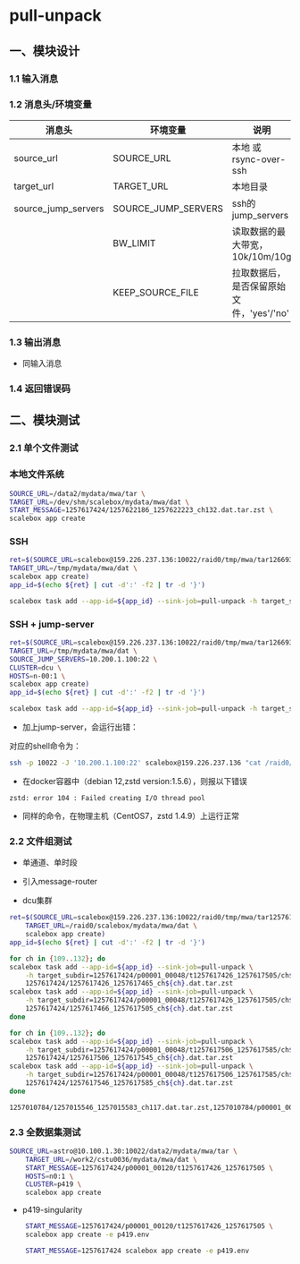 # pull-unpack

## 一、模块设计

### 1.1 输入消息



### 1.2 消息头/环境变量

| 消息头               | 环境变量          | 说明                                 |
| ------------------- | ---------------  | ----------------------------------- |
| source_url          | SOURCE_URL       | 本地 或 rsync-over-ssh               |
| target_url          | TARGET_URL       | 本地目录                             |
| source_jump_servers | SOURCE_JUMP_SERVERS | ssh的jump_servers                   |
|                     | BW_LIMIT         | 读取数据的最大带宽，10k/10m/10g        |
|                     | KEEP_SOURCE_FILE | 拉取数据后，是否保留原始文件，'yes'/'no' |



### 1.3 输出消息
- 同输入消息

### 1.4 返回错误码


## 二、模块测试

### 2.1 单个文件测试

### 本地文件系统
```sh
SOURCE_URL=/data2/mydata/mwa/tar \
TARGET_URL=/dev/shm/scalebox/mydata/mwa/dat \
START_MESSAGE=1257617424/1257622186_1257622223_ch132.dat.tar.zst \
scalebox app create
```

### SSH
```sh
ret=$(SOURCE_URL=scalebox@159.226.237.136:10022/raid0/tmp/mwa/tar1266932744 \
TARGET_URL=/tmp/mydata/mwa/dat \
scalebox app create)
app_id=$(echo ${ret} | cut -d':' -f2 | tr -d '}')

scalebox task add --app-id=${app_id} --sink-job=pull-unpack -h target_subdir=1266932744/p00001_00048/t1266937345_1266937543/ch132 1266932744/1266937506_1266937543_ch132.dat.tar.zst
```
### SSH + jump-server 

```sh
ret=$(SOURCE_URL=scalebox@159.226.237.136:10022/raid0/tmp/mwa/tar1266932744 \
TARGET_URL=/tmp/mydata/mwa/dat \
SOURCE_JUMP_SERVERS=10.200.1.100:22 \
CLUSTER=dcu \
HOSTS=n-00:1 \
scalebox app create)
app_id=$(echo ${ret} | cut -d':' -f2 | tr -d '}')

scalebox task add --app-id=${app_id} --sink-job=pull-unpack -h target_subdir=1266932744/p00001_00048/t1266937345_1266937543/ch132 1266932744/1266937506_1266937543_ch132.dat.tar.zst
```

- 加上jump-server，会运行出错：

对应的shell命令为：
```sh
ssh -p 10022 -J '10.200.1.100:22' scalebox@159.226.237.136 "cat /raid0/tmp/mwa/tar1266932744/1266932744/1266937506_1266937543_ch132.dat.tar.zst" - | zstd -d | tar --touch -xvf -
```

  - 在docker容器中（debian 12,zstd version:1.5.6），则报以下错误

```
zstd: error 104 : Failed creating I/O thread pool 
```

  - 同样的命令，在物理主机（CentOS7，zstd 1.4.9）上运行正常

### 2.2 文件组测试

- 单通道、单时段
- 引入message-router

- dcu集群
```sh
ret=$(SOURCE_URL=scalebox@159.226.237.136:10022/raid0/tmp/mwa/tar1257617424 \
    TARGET_URL=/raid0/scalebox/mydata/mwa/dat \
    scalebox app create)
app_id=$(echo ${ret} | cut -d':' -f2 | tr -d '}')
```
```sh
for ch in {109..132}; do
scalebox task add --app-id=${app_id} --sink-job=pull-unpack \
    -h target_subdir=1257617424/p00001_00048/t1257617426_1257617505/ch${ch} \
    1257617424/1257617426_1257617465_ch${ch}.dat.tar.zst
scalebox task add --app-id=${app_id} --sink-job=pull-unpack \
    -h target_subdir=1257617424/p00001_00048/t1257617426_1257617505/ch${ch} \
    1257617424/1257617466_1257617505_ch${ch}.dat.tar.zst
done

for ch in {109..132}; do
scalebox task add --app-id=${app_id} --sink-job=pull-unpack \
    -h target_subdir=1257617424/p00001_00048/t1257617506_1257617585/ch${ch} \
    1257617424/1257617506_1257617545_ch${ch}.dat.tar.zst
scalebox task add --app-id=${app_id} --sink-job=pull-unpack \
    -h target_subdir=1257617424/p00001_00048/t1257617506_1257617585/ch${ch} \
    1257617424/1257617546_1257617585_ch${ch}.dat.tar.zst
done

1257010784/1257015546_1257015583_ch117.dat.tar.zst,1257010784/p00001_00960/t1257015386_1257015583/ch132

```
### 2.3 全数据集测试

```sh
SOURCE_URL=astro@10.100.1.30:10022/data2/mydata/mwa/tar \
    TARGET_URL=/work2/cstu0036/mydata/mwa/dat \
    START_MESSAGE=1257617424/p00001_00120/t1257617426_1257617505 \
    HOSTS=n0:1 \
    CLUSTER=p419 \
    scalebox app create
```

- p419-singularity
```sh
    START_MESSAGE=1257617424/p00001_00120/t1257617426_1257617505 \
    scalebox app create -e p419.env
```
```sh
    START_MESSAGE=1257617424 scalebox app create -e p419.env
```
